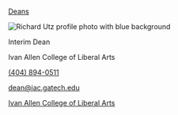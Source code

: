 [Deans](https://www.gatech.edu/taxonomy/term/115)

![Richard Utz profile photo with blue background](https://www.gatech.edu/sites/default/files/styles/square_medium_600x600_/public/leadership/utz.png?h=e4964ec7&itok=lYrdYBtg)

Interim Dean

Ivan Allen College of Liberal Arts

[(404) 894-0511](tel:%28404%29894-0511)

[dean@iac.gatech.edu](mailto:dean@iac.gatech.edu)

[Ivan Allen College of Liberal Arts](http://iac.gatech.edu/)